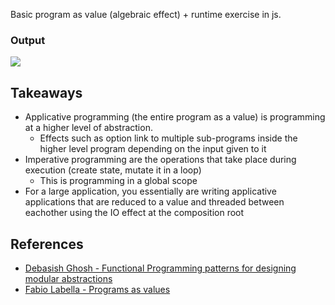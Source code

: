 Basic program as value (algebraic effect) + runtime exercise in js.

### Output
![](https://i.gyazo.com/6d0e3f49f2f1c1bf4323bf953b8f7d10.png)



## Takeaways

- Applicative programming (the entire program as a value) is programming at a higher level of abstraction.
  - Effects such as option link to multiple sub-programs inside the higher level program depending on the input given to it
- Imperative programming are the operations that take place during execution (create state, mutate it in a loop)
  - This is programming in a global scope
- For a large application, you essentially are writing applicative applications that are reduced to a value and threaded between eachother using the IO effect at the composition root

## References
- [Debasish Ghosh - Functional Programming patterns for designing modular abstractions](https://www.youtube.com/watch?v=e52SyaFFznI)
- [Fabio Labella - Programs as values](https://systemfw.org/posts/programs-as-values-I.html)

